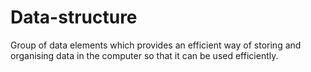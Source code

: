 # Data-structure
Group of data elements which provides an efficient way of storing and organising data in the computer so that it can be used efficiently.
